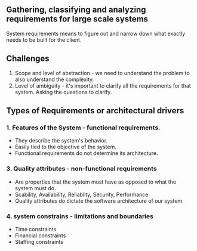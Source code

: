 ## Gathering, classifying and analyzing requirements for large scale systems

System requirements means to figure out and narrow down what exactly needs to be built for the client.

## Challenges
1. Scope and level of abstraction - we need to understand the problem to also understand the complexity.
2. Level of ambiguity - it's important to clarify all the requirements for that system. Asking the questions to clarify.

## Types of Requirements or architectural drivers
### 1. Features of the System - functional requirements.
   - They describe the system's behavior. 
   - Easily tied to the objective of the system.
   - Functional requirements do not determine its architecture.
### 3. Quality attributes - non-functional requirements
   - Are properties that the system must have as opposed to what the system must do.
   - Scability, Availability, Reliablity, Security, Performance.
   - Quality attributes do dictate the software architecture of our system.
### 4. system constrains - limitations and boundaries
  - Time constraints
  - Financial constraints
  - Staffing constraints
